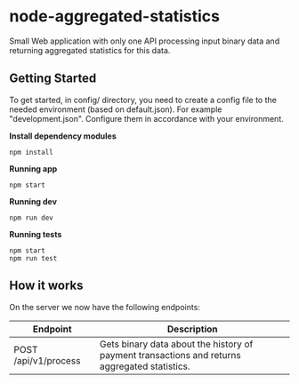 # node-aggregated-statistics

Small Web application with only one API processing input binary data and returning aggregated statistics for this data.

## Getting Started

To get started, in config/ directory, you need to create a config file to the needed environment (based on default.json). For example "development.json". Configure them in accordance with your environment.

**Install dependency modules**

```
npm install
```

**Running app**

```
npm start
```

**Running dev**

```
npm run dev
```

**Running tests**

```
npm start
npm run test
```

## How it works

On the server we now have the following endpoints:

Endpoint | Description
----------|------------
POST /api/v1/process | Gets binary data about the history of payment transactions and returns aggregated statistics.
